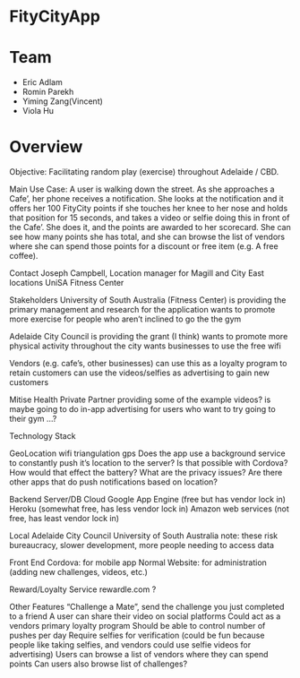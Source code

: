 FityCityApp
===========

Team
====
- Eric Adlam
- Romin Parekh
- Yiming Zang(Vincent)
- Viola Hu


Overview
===========

Objective: 
Facilitating random play (exercise) throughout Adelaide / CBD.

Main Use Case: 
A user is walking down the street. As she approaches a Cafe’, her phone receives a notification. She looks at the notification and it offers her 100 FityCity points if she touches her knee to her nose and holds that position for 15 seconds, and takes a video or selfie doing this in front of the Cafe’. She does it, and the points are awarded to her scorecard. She can see how many points she has total, and she can browse the list of vendors where she can spend those points for a discount or free item (e.g. A free coffee).

Contact
Joseph Campbell, Location manager for Magill and City East locations
UniSA Fitness Center

Stakeholders
University of South Australia (Fitness Center)
is providing the primary management and research for the application
wants to promote more exercise for people who aren’t inclined to go the the gym

Adelaide City Council
is providing the grant (I think)
wants to promote more physical activity throughout the city
wants businesses to use the free wifi

Vendors (e.g. cafe’s, other businesses)
can use this as a loyalty program to retain customers
can use the videos/selfies as advertising to gain new customers

Mitise Health 
Private Partner
providing some of the example videos?
is maybe going to do in-app advertising for users who want to try going to their gym …? 





Technology Stack

GeoLocation
wifi triangulation
gps
Does the app use a background service to constantly push it’s location to the server? Is that possible with Cordova? How would that effect the battery? What are the privacy issues? Are there other apps that do push notifications based on location?

Backend Server/DB
Cloud
Google App Engine (free but has vendor lock in)
Heroku (somewhat free, has less vendor lock in)
Amazon web services (not free, has least vendor lock in)

Local
Adelaide City Council
University of South Australia
note: these risk bureaucracy, slower development, more people needing to access data

Front End
Cordova: for mobile app
Normal Website: for administration (adding new challenges, videos, etc.)

Reward/Loyalty Service
rewardle.com ?


Other Features
“Challenge a Mate”, send the challenge you just completed to a friend
A user can share their video on social platforms
Could act as a vendors primary loyalty program
Should be able to control number of pushes per day
Require selfies for verification (could be fun because people like taking selfies, and vendors could use selfie videos for advertising)
Users can browse a list of vendors where they can spend points
Can users also browse list of challenges?



